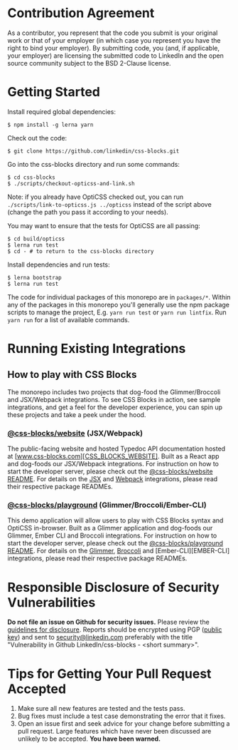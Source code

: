 Contribution Agreement
======================

As a contributor, you represent that the code you submit is your
original work or that of your employer (in which case you represent you
have the right to bind your employer).  By submitting code, you (and, if
applicable, your employer) are licensing the submitted code to LinkedIn
and the open source community subject to the BSD 2-Clause license. 

Getting Started
===============

Install required global dependencies:

```
$ npm install -g lerna yarn
```

Check out the code:

```
$ git clone https://github.com/linkedin/css-blocks.git
```

Go into the css-blocks directory and run some commands:

```
$ cd css-blocks
$ ./scripts/checkout-opticss-and-link.sh
```

Note: if you already have OptiCSS checked out, you can run
`./scripts/link-to-opticss.js ../opticss` instead of the script above (change
the path you pass it according to your needs).

You may want to ensure that the tests for OptiCSS are all passing:

```
$ cd build/opticss
$ lerna run test
$ cd - # to return to the css-blocks directory
```

Install dependencies and run tests:

```
$ lerna bootstrap
$ lerna run test
```

The code for individual packages of this monorepo are in `packages/*`.
Within any of the packages in this monorepo you'll generally use the npm
package scripts to manage the project, E.g. `yarn run test` or
`yarn run lintfix`. Run `yarn run` for a list of available commands.

Running Existing Integrations
==================================================
How to play with CSS Blocks
---------------------------
The monorepo includes two projects that dog-food the Glimmer/Broccoli and JSX/Webpack integrations. To see CSS Blocks in action, see sample integrations, and get a feel for the developer experience, you can spin up these projects and take a peek under the hood.

### [@css-blocks/website][WEBSITE] (JSX/Webpack)
The public-facing website and hosted Typedoc API documentation hosted at [www.css-blocks.com][CSS_BLOCKS_WEBSITE]. Built as a React app and dog-foods our JSX/Webpack integrations. For instruction on how to start the developer server, please check out the [@css-blocks/website README][WEBSITE]. For details on the [JSX][JSX] and [Webpack][WEBPACK] integrations, please read their respective package READMEs.

### [@css-blocks/playground][PLAYGROUND] (Glimmer/Broccoli/Ember-CLI)
This demo application will allow users to play with CSS Blocks syntax and OptiCSS in-browser. Built as a Glimmer application and dog-foods our Glimmer, Ember CLI and Broccoli integrations. For instruction on how to start the developer server, please check out the [@css-blocks/playground README][PLAYGROUND]. For details on the [Glimmer][GLIMMER], [Broccoli][BROCCOLI] and [Ember-CLI][EMBER-CLI] integrations, please read their respective package READMEs.

Responsible Disclosure of Security Vulnerabilities
==================================================

**Do not file an issue on Github for security issues.**  Please review
the [guidelines for disclosure][disclosure_guidelines].  Reports should
be encrypted using PGP ([public key][pubkey]) and sent to
[security@linkedin.com][disclosure_email] preferably with the title
"Vulnerability in Github LinkedIn/css-blocks - &lt;short summary&gt;".

Tips for Getting Your Pull Request Accepted
===========================================

1. Make sure all new features are tested and the tests pass.
2. Bug fixes must include a test case demonstrating the error that it fixes.
3. Open an issue first and seek advice for your change before submitting
   a pull request. Large features which have never been discussed are
   unlikely to be accepted. **You have been warned.**

[disclosure_guidelines]: https://www.linkedin.com/help/linkedin/answer/62924
[pubkey]: https://www.linkedin.com/help/linkedin/answer/79676
[disclosure_email]: mailto:security@linkedin.com?subject=Vulnerability%20in%20Github%20LinkedIn/css-blocks%20-%20%3Csummary%3E
[WEBSITE]: ./packages/@css-blocks/website
[PLAYGROUND]: ./packages/@css-blocks/playground
[JSX]: ./packages/@css-blocks/jsx
[GLIMMER]: ./packages/@css-blocks/glimmer
[EMBER_CLI]: ./packages/@css-blocks/ember-cli
[WEBPACK]: ./packages/@css-blocks/webpack
[BROCCOLI]: ./packages/@css-blocks/broccoli
[CSS_BLOCKS_WEBSITE]: http://css-blocks.com
